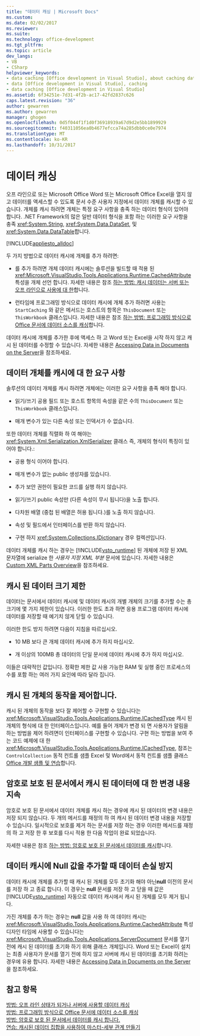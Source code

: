 ```yaml
---
title: "데이터 캐싱 | Microsoft Docs"
ms.custom: 
ms.date: 02/02/2017
ms.reviewer: 
ms.suite: 
ms.technology: office-development
ms.tgt_pltfrm: 
ms.topic: article
dev_langs:
- VB
- CSharp
helpviewer_keywords:
- data caching [Office development in Visual Studio], about caching data
- data [Office development in Visual Studio], caching
- data caching [Office development in Visual Studio]
ms.assetid: 6f34251e-7d31-4f2b-ac17-42fd2837c626
caps.latest.revision: "36"
author: gewarren
ms.author: gewarren
manager: ghogen
ms.openlocfilehash: 0d5f044f1f1d0f36918939a67d9d2e5bb1899929
ms.sourcegitcommit: f40311056ea0b4677efcca74a285dbb0ce0e7974
ms.translationtype: MT
ms.contentlocale: ko-KR
ms.lasthandoff: 10/31/2017
---
```

# <a name="caching-data"></a>데이터 캐싱
  오프 라인으로 또는 Microsoft Office Word 또는 Microsoft Office Excel을 열지 않고 데이터를 액세스할 수 있도록 문서 수준 사용자 지정에서 데이터 개체를 캐시할 수 있습니다. 개체를 캐시 하려면 개체는 특정 요구 사항을 충족 하는 데이터 형식이 있어야 합니다. .NET Framework의 많은 일반 데이터 형식을 포함 하는 이러한 요구 사항을 충족 <xref:System.String>, <xref:System.Data.DataSet>, 및 <xref:System.Data.DataTable>합니다.  
  
 [!INCLUDE[appliesto_alldoc](../vsto/includes/appliesto-alldoc-md.md)]  
  
 두 가지 방법으로 데이터 캐시에 개체를 추가 하려면:  
  
-   를 추가 하려면 개체 데이터 캐시에는 솔루션을 빌드할 때 적용 된 <xref:Microsoft.VisualStudio.Tools.Applications.Runtime.CachedAttribute> 특성을 개체 선언 합니다. 자세한 내용은 참조 [하는 방법: 캐시 데이터는 서버 또는 오프 라인으로 사용에 대 한](../vsto/how-to-cache-data-for-use-offline-or-on-a-server.md)합니다.  
  
-   런타임에 프로그래밍 방식으로 데이터 캐시에 개체 추가 하려면 사용는 `StartCaching` 와 같은 메서드는 호스트의 항목은 `ThisDocument` 또는 `ThisWorkbook` 클래스입니다. 자세한 내용은 참조 [하는 방법: 프로그래밍 방식으로 Office 문서에 데이터 소스를 캐싱](../vsto/how-to-programmatically-cache-a-data-source-in-an-office-document.md)합니다.  
  
 데이터 캐시에 개체를 추가한 후에 액세스 하 고 Word 또는 Excel을 시작 하지 않고 캐시 된 데이터를 수정할 수 있습니다. 자세한 내용은 [Accessing Data in Documents on the Server](../vsto/accessing-data-in-documents-on-the-server.md)을 참조하세요.  
  
## <a name="requirements-for-data-objects-to-be-cached"></a>데이터 개체를 캐시에 대 한 요구 사항  
 솔루션의 데이터 개체를 캐시 하려면 개체에는 이러한 요구 사항을 충족 해야 합니다.  
  
-   읽기/쓰기 공용 필드 또는 호스트 항목의 속성을 같은 수의 `ThisDocument` 또는 `ThisWorkbook` 클래스입니다.  
  
-   매개 변수가 있는 다른 속성 또는 인덱서가 수 없습니다.  
  
 또한 데이터 개체를 직렬화 하 여 해야는 <xref:System.Xml.Serialization.XmlSerializer> 클래스 즉, 개체의 형식이 특징이 있어야 합니다.:  
  
-   공용 형식 이어야 합니다.  
  
-   매개 변수가 없는 public 생성자를 있습니다.  
  
-   추가 보안 권한이 필요한 코드를 실행 하지 않습니다.  
  
-   읽기/쓰기 public 속성만 (다른 속성이 무시 됩니다)을 노출 합니다.  
  
-   다차원 배열 (중첩 된 배열은 허용 됩니다.)를 노출 하지 않습니다.  
  
-   속성 및 필드에서 인터페이스를 반환 하지 않습니다.  
  
-   구현 하지 <xref:System.Collections.IDictionary> 경우 컬렉션입니다.  
  
 데이터 개체를 캐시 하는 경우는 [!INCLUDE[vsto_runtime](../vsto/includes/vsto-runtime-md.md)] 된 개체에 저장 된 XML 문자열에 serialize 한 *사용자 지정 XML 부분* 문서에 있습니다. 자세한 내용은 [Custom XML Parts Overview](../vsto/custom-xml-parts-overview.md)을 참조하세요.  
  
## <a name="cached-data-size-limits"></a>캐시 된 데이터 크기 제한  
 데이터는 문서에서 데이터 캐시에 및 데이터 캐시의 개별 개체의 크기를 추가할 수는 총 크기에 몇 가지 제한이 있습니다. 이러한 한도 초과 하면 응용 프로그램 데이터 캐시에 데이터를 저장할 때 예기치 않게 닫힐 수 있습니다.  
  
 이러한 한도 방지 하려면 다음이 지침을 따르십시오.  
  
-   10 MB 보다 큰 개체 데이터 캐시에 추가 하지 마십시오.  
  
-   개 이상의 100MB 총 데이터의 단일 문서에 데이터 캐시에 추가 하지 마십시오.  
  
 이들은 대략적인 값입니다. 정확한 제한 값 사용 가능한 RAM 및 실행 중인 프로세스의 수를 포함 하는 여러 가지 요인에 따라 달라 집니다.  
  
## <a name="controlling-the-behavior-of-cached-objects"></a>캐시 된 개체의 동작을 제어합니다.  
 캐시 된 개체의 동작을 보다 잘 제어할 수 구현할 수 있습니다는 <xref:Microsoft.VisualStudio.Tools.Applications.Runtime.ICachedType> 캐시 된 개체의 형식에 대 한 인터페이스입니다. 예를 들어 개체가 변경 되 면 사용자가 알림을 하는 방법을 제어 하려면이 인터페이스를 구현할 수 있습니다. 구현 하는 방법을 보여 주는 코드 예제에 대 한 <xref:Microsoft.VisualStudio.Tools.Applications.Runtime.ICachedType>, 참조는 `ControlCollection` 동적 컨트롤 샘플 Excel 및 Word에서 동적 컨트롤 샘플 클래스 [Office 개발 샘플 및 연습](../vsto/office-development-samples-and-walkthroughs.md)합니다.  
  
## <a name="persisting-changes-to-cached-data-in-password-protected-documents"></a>암호로 보호 된 문서에서 캐시 된 데이터에 대 한 변경 내용 지속  
 암호로 보호 된 문서에서 데이터 개체를 캐시 하는 경우에 캐시 된 데이터의 변경 내용은 저장 되지 않습니다. 두 개의 메서드를 재정의 하 여 캐시 된 데이터 변경 내용을 저장할 수 있습니다. 일시적으로 보호를 제거 하는 문서를 저장 하는 경우 이러한 메서드를 재정의 하 고 저장 한 후 보호를 다시 적용 한 다음 작업이 완료 되었습니다.  
  
 자세한 내용은 참조 [하는 방법: 암호로 보호 된 문서에서 데이터를 캐시](../vsto/how-to-cache-data-in-a-password-protected-document.md)합니다.  
  
## <a name="preventing-data-loss-when-adding-null-values-to-the-data-cache"></a>데이터 캐시에 Null 값을 추가할 때 데이터 손실 방지  
 데이터 캐시에 개체를 추가할 때 캐시 된 개체를 모두 초기화 해야 아닌**null** 이전의 문서를 저장 하 고 종료 합니다. 이 경우는 **null** 문서를 저장 하 고 닫을 때 값은 [!INCLUDE[vsto_runtime](../vsto/includes/vsto-runtime-md.md)] 자동으로 데이터 캐시에서 캐시 된 개체를 모두 제거 됩니다.  
  
 가진 개체를 추가 하는 경우는 **null** 값을 사용 하 여 데이터 캐시는 <xref:Microsoft.VisualStudio.Tools.Applications.Runtime.CachedAttribute> 특성 디자인 타임에 사용할 수 있습니다는 <xref:Microsoft.VisualStudio.Tools.Applications.ServerDocument> 문서를 열기 전에 캐시 된 데이터를 초기화 하기 위해 클래스 개체입니다. Word 또는 Excel이 설치는 최종 사용자가 문서를 열기 전에 하지 않고 서버에 캐시 된 데이터를 초기화 하려는 경우에 유용 합니다. 자세한 내용은 [Accessing Data in Documents on the Server](../vsto/accessing-data-in-documents-on-the-server.md)을 참조하세요.  
  
## <a name="see-also"></a>참고 항목  
 [방법: 오프 라인 상태가 되거나 서버에 사용할 데이터 캐싱](../vsto/how-to-cache-data-for-use-offline-or-on-a-server.md)   
 [방법: 프로그래밍 방식으로 Office 문서에 데이터 소스를 캐싱](../vsto/how-to-programmatically-cache-a-data-source-in-an-office-document.md)   
 [방법: 암호로 보호 된 문서에서 데이터를 캐시 합니다.](../vsto/how-to-cache-data-in-a-password-protected-document.md)   
 [연습: 캐시된 데이터 집합을 사용하여 마스터-세부 관계 만들기](../vsto/walkthrough-creating-a-master-detail-relation-using-a-cached-dataset.md)  
  
  